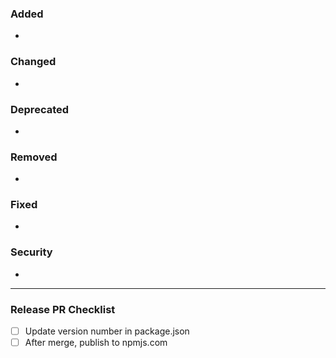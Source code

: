 ### Added
- 

### Changed
-

### Deprecated
-

### Removed
-

### Fixed
- 

### Security
-

---

### Release PR Checklist
- [ ] Update version number in package.json
- [ ] After merge, publish to npmjs.com
